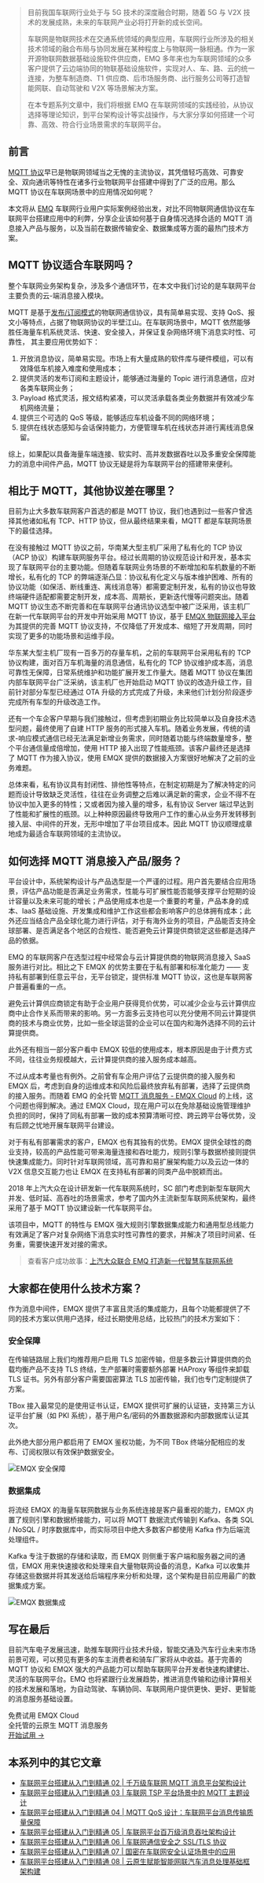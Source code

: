 > 目前我国车联网行业处于与 5G 技术的深度融合时期，随着 5G 与 V2X 技术的发展成熟，未来的车联网产业必将打开新的成长空间。
>
> 车联网是物联网技术在交通系统领域的典型应用，车联网行业所涉及的相关技术领域的融合布局与协同发展在某种程度上与物联网一脉相通。作为一家开源物联网数据基础设施软件供应商，EMQ 多年来也为车联网领域的众多客户提供了云边端协同的物联基础设施软件，实现对人、车、路、云的统一连接，为整车制造商、T1 供应商、后市场服务商、出行服务公司等打造智能网联、自动驾驶和 V2X 等场景解决方案。
>
> 在本专题系列文章中，我们将根据 EMQ 在车联网领域的实践经验，从协议选择等理论知识，到平台架构设计等实战操作，与大家分享如何搭建一个可靠、高效、符合行业场景需求的车联网平台。

## 前言

[MQTT 协议](https://www.emqx.com/zh/mqtt)早已是物联网领域当之无愧的主流协议，其凭借轻巧高效、可靠安全、双向通讯等特性在诸多行业物联网平台搭建中得到了广泛的应用。那么 MQTT 协议在车联网场景中的应用情况如何呢？

本文将从 [EMQ](https://www.emqx.com/zh) 车联网行业用户实际案例经验出发，对比不同物联网通信协议在车联网平台搭建应用中的利弊，分享企业该如何基于自身情况选择合适的 MQTT 消息接入产品与服务，以及当前在数据传输安全、数据集成等方面的最热门技术方案。

## MQTT 协议适合车联网吗？

整个车联网业务架构复杂，涉及多个通信环节，在本文中我们讨论的是车联网平台主要负责的云-端消息接入模块。

MQTT 是基于[发布/订阅模式](https://www.emqx.com/zh/blog/mqtt-5-introduction-to-publish-subscribe-model)的物联网通信协议，具有简单易实现、支持 QoS、报文小等特点，占据了物联网协议的半壁江山。在车联网场景中，MQTT 依然能够胜任海量车机系统灵活、快速、安全接入，并保证复杂网络环境下消息实时性、可靠性， 其主要应用优势如下：

1. 开放消息协议，简单易实现。市场上有大量成熟的软件库与硬件模组，可以有效降低车机接入难度和使用成本；
2. 提供灵活的发布订阅和主题设计，能够通过海量的 Topic 进行消息通信，应对各类车联网业务；
3. Payload 格式灵活，报文结构紧凑，可以灵活承载各类业务数据并有效减少车机网络流量；
4. 提供三个可选的 QoS 等级，能够适应车机设备不同的网络环境；
5. 提供在线状态感知与会话保持能力，方便管理车机在线状态并进行离线消息保留。

综上，如果配以具备海量车端连接、软实时、高并发数据吞吐以及多重安全保障能力的消息中间件产品，MQTT 协议无疑是将为车联网平台的搭建带来便利。

## 相比于 MQTT，其他协议差在哪里？

目前为止大多数车联网客户首选的都是 MQTT 协议，我们也遇到过一些客户曾选择其他诸如私有 TCP、HTTP 协议，但从最终结果来看，MQTT 都是车联网场景下的最佳选择。

在没有接触过 MQTT 协议之前，华南某大型主机厂采用了私有化的 TCP 协议（ACP 协议）构建车联网服务平台。经过长周期的协议规范设计和开发，基本实现了车联网平台的主要功能。但随着车联网业务场景的不断增加和车机数量的不断增长，私有化的 TCP 的弊端逐渐凸显：协议私有化定义与版本维护困难、所有的协议功能（如保活、断线重连、离线消息等）都需要定制开发，私有的协议也导致终端硬件适配都需要定制开发，成本高、周期长，更新迭代慢等问题突出。随着 MQTT 协议生态不断完善和在车联网平台通讯协议选型中被广泛采用，该主机厂在新一代车联网平台的开发中开始采用 MQTT 协议，基于 [EMQX 物联网接入平台](https://www.emqx.com/zh/products/emqx)为其提供的完善 MQTT 协议支持，不仅降低了开发成本、缩短了开发周期，同时实现了更多的功能场景和运维手段。

华东某大型主机厂现有一百多万的存量车机，之前的车联网平台采用私有的 TCP 协议构建，面对百万车机海量的消息通信，私有化的 TCP 协议维护成本高，消息可靠性无保障，日常系统维护和功能扩展开发工作量大。随着 MQTT 协议在集团内部车联网平台广泛采纳，该主机厂也开始启动 MQTT 协议的改造升级工作，目前针对部分车型已经通过 OTA 升级的方式完成了升级，未来他们计划分阶段逐步完成所有车型的升级改造工作。

还有一个车企客户早期与我们接触过，但考虑到初期业务比较简单以及自身技术选型问题，最终使用了自建 HTTP 服务的形式接入车机。随着业务发展，传统的请求-响应模式通信已经无法满足新增业务需求，同时随着功能与终端数量增多，整个平台通信量成倍增加，使用 HTTP 接入出现了性能瓶颈。该客户最终还是选择了 MQTT 作为接入协议，使用 EMQX 提供的数据接入方案很好地解决了之前的业务难题。

总体来看，私有协议具有封闭性、排他性等特点，在制定初期是为了解决特定的问题而设计导致缺乏灵活性，往往在业务调整之后难以满足新的需求，企业不得不在协议中加入更多的特性；又或者因为接入量的增多，私有协议 Server 端过早达到了性能和扩展性的瓶颈。以上种种原因最终导致用户工作的重心从业务开发转移到接入层、中间件的开发，无形中增加了平台项目成本。因此 MQTT 协议顺理成章地成为最适合车联网领域的主流协议。

## 如何选择 MQTT 消息接入产品/服务？

平台设计中，系统架构设计与产品选型是一个严谨的过程。用户首先要结合应用场景，评估产品功能是否满足业务需求，性能与可扩展性能否能够支撑平台短期的设计容量以及未来可能的增长；产品使用成本也是一个重要的考量，产品本身的成本、IaaS 基础设施、开发集成和维护工作这些都会影响客户的总体拥有成本；此外还应当结合产品全球化能力进行评估，对于有海外业务的项目，产品能否支持全球部署、是否满足各个地区的合规性、能否避免云计算提供商锁定这些都是选择产品的依据。

EMQ 的车联网客户在选型过程中经常会与云计算提供商的物联网消息接入 SaaS 服务进行对比。相比之下 EMQX 的优势主要在于私有部署和标准化能力 —— 支持私有部署到任意云平台，无平台锁定，提供标准 MQTT 协议，这也是车联网客户普遍看重的一点。

避免云计算供应商锁定有助于企业用户获得竞价优势，可以减少企业与云计算供应商中止合作关系而带来的影响。另一方面多云支持也可以充分使用不同云计算提供商的技术与商业优势，比如一些全球运营的企业可以在国内和海外选择不同的云计算提供商。

此外还有相当一部分客户看中 EMQX 较低的使用成本，根本原因是由于计费方式不同，往往业务规模越大，云计算提供商的接入服务成本越高。

不过从成本考量也有例外。之前曾有车企用户评估了云提供商的接入服务和 EMQX 后，考虑到自身的运维成本和风险后最终放弃私有部署，选择了云提供商的接入服务。而随着 EMQ 的全托管 [MQTT 消息服务 - EMQX Cloud](https://www.emqx.com/zh/cloud) 的上线，这个问题也得到解决。通过 EMQX Cloud，现在用户可以在免除基础设施管理维护负担的同时，保持了同私有部署一致的成本预算清晰可控、跨云跨平台等优势，没有后顾之忧地开展车联网平台建设。

对于有私有部署需求的客户，EMQX 也有其独有的优势。EMQX 提供全球性的商业支持，较高的产品性能可带来海量连接和吞吐能力，规则引擎与数据桥接则提供快速集成能力。同时针对车联网领域，高可靠和易扩展架构能力以及云边一体的 V2X 信息交互能力也让 EMQX 在支持私有部署的同类产品中脱颖而出。

2018 年上汽大众在设计研发新一代车联网系统时，SC 部门考虑到新型车联网大并发、低时延、高吞吐的场景需求，参考了国内外主流新型车联网系统架构，最终采用了基于 MQTT 协议建设新一代车联网平台。

该项目中，MQTT 的特性与 EMQX 强大规则引擎数据集成能力和通用型总线能力有效满足了客户对复杂网络下消息实时性可靠性的要求，并解决了项目时间紧、任务重，需要快速开发对接的需求。

> 查看客户成功故事：[上汽大众联合 EMQ 打造新一代智慧车联网系统](https://www.emqx.com/zh/customers/saic-volkswagen) 

## 大家都在使用什么技术方案？

作为消息中间件，EMQX 提供了丰富且灵活的集成能力，且每个功能都提供了不同的技术方案以供用户选择，经过长期使用总结，比较热门的技术方案如下：

### 安全保障

在传输链路层上我们均推荐用户启用 TLS 加密传输，但是多数云计算提供商的负载均衡产品不支持 TLS 终结，生产部署时需要额外部署 HAProxy 等组件来卸载 TLS 证书。另外有部分客户需要国密算法 TLS 加密传输，我们也专门定制提供了方案。

TBox 接入最常见的是使用证书认证，EMQX 提供可扩展的认证链，支持第三方认证平台扩展（如 PKI 系统），基于用户名/密码的外置数据源和内部数据库认证其次。

此外绝大部分用户都启用了 EMQX 鉴权功能，为不同 TBox 终端分配相应的发布、订阅权限以有效保护数据安全。

![EMQX 安全保障](https://assets.emqx.com/images/4ff574a38707a1a8160882dca8cd16e7.png)

### 数据集成

将流经 EMQX 的海量车联网数据与业务系统连接是客户最重视的能力，EMQX 内置了规则引擎和数据桥接能力，可以将 MQTT 数据流式传输到 Kafka、各类 SQL / NoSQL / 时序数据库中，而实际项目中绝大多数客户都使用 Kafka 作为后端流处理组件。

Kafka 专注于数据的存储和读取，而 EMQX 则侧重于客户端和服务器之间的通信，EMQX 用来快速接收和处理来自大量物联网设备的消息，Kafka 可以收集并存储这些数据并将其发送给后端程序来分析和处理，这个架构是目前应用最广的数据集成方案。

![EMQX 数据集成](https://assets.emqx.com/images/382114e90c6a728659ac9316b73ddd60.png)

## 写在最后

目前汽车电子发展迅速，助推车联网行业技术升级，智能交通及汽车行业未来市场前景可观，可以预见有更多的车主消费者和骑车厂家将从中收益。基于完善的 MQTT 协议和 EMQX 强大的产品能力可以帮助车联网平台开发者快速构建健壮、灵活的车联网平台。EMQ 也将紧跟行业发展趋势，推进消息传输和边缘计算相关的技术发展和落地，为自动驾驶、车辆协同、车联网用户提供更快、更好、更智能的消息服务基础设置。

<section class="promotion">
    <div>
        免费试用 EMQX Cloud
        <div class="is-size-14 is-text-normal has-text-weight-normal">全托管的云原生 MQTT 消息服务</div>
    </div>
    <a href="https://accounts-zh.emqx.com/signup?continue=https://cloud.emqx.com/console/deployments/0?oper=new" class="button is-gradient px-5">开始试用 →</a >
</section>

## 本系列中的其它文章

- [车联网平台搭建从入门到精通 02 | 千万级车联网 MQTT 消息平台架构设计](https://www.emqx.com/zh/blog/mqtt-messaging-platform-for-internet-of-vehicles)
- [车联网平台搭建从入门到精通 03 | 车联网 TSP 平台场景中的 MQTT 主题设计](https://www.emqx.com/zh/blog/mqtt-topic-design-for-internet-of-vehicles)
- [车联网平台搭建从入门到精通 04 | MQTT QoS 设计：车联网平台消息传输质量保障](https://www.emqx.com/zh/blog/mqtt-qos-design-for-internet-of-vehicles)
- [车联网平台搭建从入门到精通 05 | 车联网平台百万级消息吞吐架构设计](https://www.emqx.com/zh/blog/million-level-message-throughput-architecture-design-for-internet-of-vehicles)
- [车联网平台搭建从入门到精通 06 | 车联网通信安全之 SSL/TLS 协议](https://www.emqx.com/zh/blog/ssl-tls-for-internet-of-vehicles-communication-security)
- [车联网平台搭建从入门到精通 07 | 国密在车联网安全认证场景中的应用](https://www.emqx.com/zh/blog/application-of-gmsm-in-internet-of-vehicles-security-authentication-scenario)
- [车联网平台搭建从入门到精通 08 | 云原生赋能智能网联汽车消息处理基础框架构建](https://www.emqx.com/zh/blog/cloud-native-smart-connected-car-messaging)
